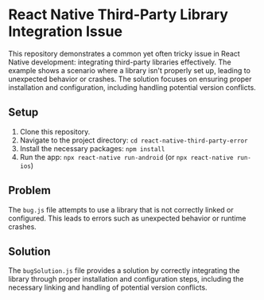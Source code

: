 # React Native Third-Party Library Integration Issue

This repository demonstrates a common yet often tricky issue in React Native development: integrating third-party libraries effectively.  The example shows a scenario where a library isn't properly set up, leading to unexpected behavior or crashes. The solution focuses on ensuring proper installation and configuration, including handling potential version conflicts.

## Setup

1. Clone this repository.
2. Navigate to the project directory: `cd react-native-third-party-error`
3. Install the necessary packages: `npm install`
4. Run the app: `npx react-native run-android` (or `npx react-native run-ios`)

## Problem

The `bug.js` file attempts to use a library that is not correctly linked or configured. This leads to errors such as unexpected behavior or runtime crashes.

## Solution

The `bugSolution.js` file provides a solution by correctly integrating the library through proper installation and configuration steps, including the necessary linking and handling of potential version conflicts.